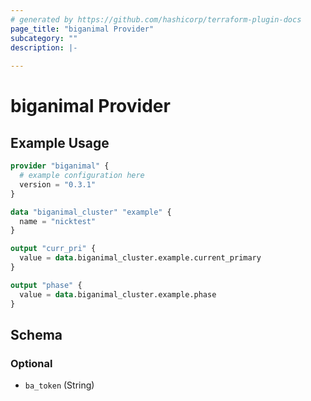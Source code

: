 ```yaml
---
# generated by https://github.com/hashicorp/terraform-plugin-docs
page_title: "biganimal Provider"
subcategory: ""
description: |-
  
---
```


# biganimal Provider



## Example Usage

```terraform
provider "biganimal" {
  # example configuration here
  version = "0.3.1"
}

data "biganimal_cluster" "example" {
  name = "nicktest"
}

output "curr_pri" {
  value = data.biganimal_cluster.example.current_primary
}

output "phase" {
  value = data.biganimal_cluster.example.phase
}
```

<!-- schema generated by tfplugindocs -->
## Schema

### Optional

- `ba_token` (String)
